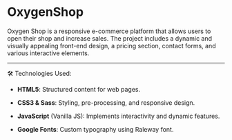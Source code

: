 # OxygenShop

Oxygen Shop is a responsive e-commerce platform that allows users to open their shop and increase sales. The project includes a dynamic and visually appealing front-end design, a pricing section, contact forms, and various interactive elements.

---

🛠️ Technologies Used:

- **HTML5**: Structured content for web pages.

- **CSS3 & Sass**: Styling, pre-processing, and responsive design.

- **JavaScript** (Vanilla JS): Implements interactivity and dynamic features.

- **Google Fonts**: Custom typography using Raleway font.